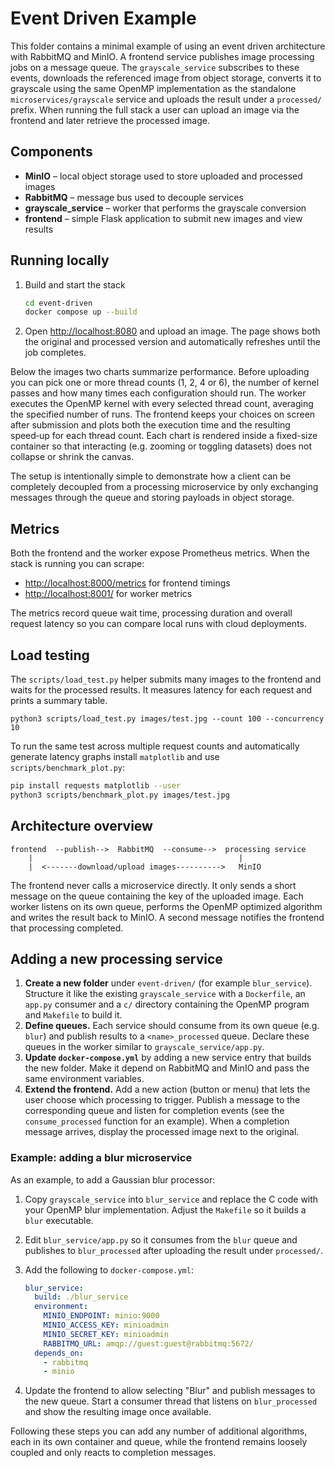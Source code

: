 # Event Driven Example

This folder contains a minimal example of using an event driven architecture with
RabbitMQ and MinIO.  A frontend service publishes image processing jobs on a
message queue.  The `grayscale_service` subscribes to these events, downloads the
referenced image from object storage, converts it to grayscale using the same
OpenMP implementation as the standalone `microservices/grayscale` service and
uploads the result under a `processed/` prefix.  When running the full stack a user can
upload an image via the frontend and later retrieve the processed image.

## Components

- **MinIO** – local object storage used to store uploaded and processed images
- **RabbitMQ** – message bus used to decouple services
- **grayscale_service** – worker that performs the grayscale conversion
- **frontend** – simple Flask application to submit new images and view results

## Running locally

1. Build and start the stack

   ```bash
   cd event-driven
   docker compose up --build
   ```

2. Open <http://localhost:8080> and upload an image. The page shows both the
   original and processed version and automatically refreshes until the job
   completes.

Below the images two charts summarize performance. Before uploading you can pick
one or more thread counts (1, 2, 4 or 6), the number of kernel passes and how
many times each configuration should run. The worker executes the OpenMP kernel
with every selected thread count, averaging the specified number of runs. The
frontend keeps your choices on screen after submission and plots both the
execution time and the resulting speed‑up for each thread count. Each chart is
rendered inside a fixed-size container so that interacting (e.g. zooming or
toggling datasets) does not collapse or shrink the canvas.

The setup is intentionally simple to demonstrate how a client can be completely
decoupled from a processing microservice by only exchanging messages through the
queue and storing payloads in object storage.

## Metrics

Both the frontend and the worker expose Prometheus metrics. When the stack is
running you can scrape:

- <http://localhost:8000/metrics> for frontend timings
- <http://localhost:8001/> for worker metrics

The metrics record queue wait time, processing duration and overall request
latency so you can compare local runs with cloud deployments.

## Load testing

The `scripts/load_test.py` helper submits many images to the frontend and waits
for the processed results. It measures latency for each request and prints a
summary table.

```
python3 scripts/load_test.py images/test.jpg --count 100 --concurrency 10
```

To run the same test across multiple request counts and automatically
generate latency graphs install `matplotlib` and use
`scripts/benchmark_plot.py`:

```bash
pip install requests matplotlib --user
python3 scripts/benchmark_plot.py images/test.jpg
```

## Architecture overview

```
frontend  --publish-->  RabbitMQ  --consume-->  processing service
    |                                              |
    |  <-------download/upload images---------->   MinIO
```

The frontend never calls a microservice directly. It only sends a short message
on the queue containing the key of the uploaded image. Each worker listens on
its own queue, performs the OpenMP optimized algorithm and writes the result
back to MinIO. A second message notifies the frontend that processing completed.

## Adding a new processing service

1. **Create a new folder** under `event-driven/` (for example `blur_service`).
   Structure it like the existing `grayscale_service` with a `Dockerfile`, an
   `app.py` consumer and a `c/` directory containing the OpenMP program and
   `Makefile` to build it.
2. **Define queues.** Each service should consume from its own queue (e.g.
   `blur`) and publish results to a `<name>_processed` queue. Declare these
   queues in the worker similar to `grayscale_service/app.py`.
3. **Update `docker-compose.yml`** by adding a new service entry that builds
   the new folder. Make it depend on RabbitMQ and MinIO and pass the same
   environment variables.
4. **Extend the frontend.** Add a new action (button or menu) that lets the user
   choose which processing to trigger. Publish a message to the corresponding
   queue and listen for completion events (see the `consume_processed` function
   for an example). When a completion message arrives, display the processed
   image next to the original.

### Example: adding a blur microservice

As an example, to add a Gaussian blur processor:

1. Copy `grayscale_service` into `blur_service` and replace the C code with your
   OpenMP blur implementation. Adjust the `Makefile` so it builds a `blur`
   executable.
2. Edit `blur_service/app.py` so it consumes from the `blur` queue and publishes
   to `blur_processed` after uploading the result under `processed/`.
3. Add the following to `docker-compose.yml`:

   ```yaml
   blur_service:
     build: ./blur_service
     environment:
       MINIO_ENDPOINT: minio:9000
       MINIO_ACCESS_KEY: minioadmin
       MINIO_SECRET_KEY: minioadmin
       RABBITMQ_URL: amqp://guest:guest@rabbitmq:5672/
     depends_on:
       - rabbitmq
       - minio
   ```

4. Update the frontend to allow selecting "Blur" and publish messages to the
   new queue. Start a consumer thread that listens on `blur_processed` and show
   the resulting image once available.

Following these steps you can add any number of additional algorithms, each in
its own container and queue, while the frontend remains loosely coupled and only
reacts to completion messages.
